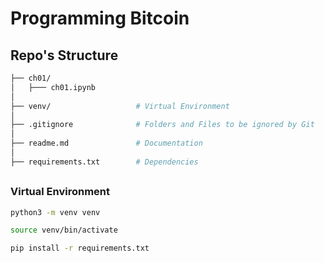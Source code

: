 # Programming Bitcoin

## Repo's Structure
```bash
├── ch01/
│   ├─── ch01.ipynb
│
├── venv/                   # Virtual Environment
│
├── .gitignore              # Folders and Files to be ignored by Git
│
├── readme.md               # Documentation
│
├── requirements.txt        # Dependencies
```


## 
### Virtual Environment
```bash
python3 -m venv venv
```
```bash
source venv/bin/activate
```
```bash
pip install -r requirements.txt
```